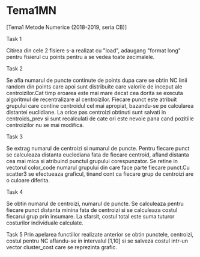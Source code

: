 # Tema1MN
[Tema1 Metode Numerice (2018-2019, seria CB)] 


Task 1

Citirea din cele 2 fisiere s-a realizat cu "load", adaugang "format long" pentru fisierul 
cu points pentru a se vedea toate zecimalele.

Task 2

Se afla numarul de puncte continute de points dupa care se obtin NC linii random din points
care apoi sunt distribuite care valorile de inceput ale centroizilor.Cat timp eroarea este
mai mare decat cea dorita se executa algoritmul de recentralizare al centroizilor.
Fiecare punct este atribuit grupului care contine centroidul cel mai apropiat, bazandu-se pe
calcularea distantei euclidiane. La orice pas centroizi obtinuti sunt salvati in centroids_prev
si sunt recalculati de cate ori este nevoie pana cand pozitiile centroizilor nu se mai modifica.

Task 3

Se extrag numarul de centroizi si numarul de puncte. Pentru fiecare punct se calculeaza
distanta euclediana fata de fiecare centroid, afland distanta cea mai mica si atribuind punctul 
grupului corespunzator. Se retine in vectorul color_code numarul grupului din care face parte
fiecare punct.Cu scatter3 se efectueaza graficul, tinand cont ca fiecare grup de centroizi
are o culoare diferita.

Task 4

Se obtin numarul de centroizi, numarul de puncte. Se calculeaza pentru fiecare punct distanta
minina fata de centroizi si se calculeaza costul fiecarui grup prin insumare. La sfarsit, 
costul total este suma tuturor costurilor individuale calculate.

Task 5
Prin apelarea functiilor realizate anterior se obtin punctele, centroizi, costul pentru NC 
aflandu-se in intervalul [1,10] si se salveza costul intr-un vector cluster_cost care se 
reprezinta grafic.

